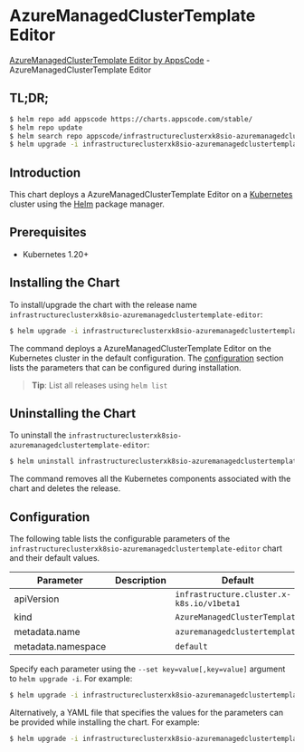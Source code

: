 # AzureManagedClusterTemplate Editor

[AzureManagedClusterTemplate Editor by AppsCode](https://appscode.com) - AzureManagedClusterTemplate Editor

## TL;DR;

```bash
$ helm repo add appscode https://charts.appscode.com/stable/
$ helm repo update
$ helm search repo appscode/infrastructureclusterxk8sio-azuremanagedclustertemplate-editor --version=v0.27.0
$ helm upgrade -i infrastructureclusterxk8sio-azuremanagedclustertemplate-editor appscode/infrastructureclusterxk8sio-azuremanagedclustertemplate-editor -n default --create-namespace --version=v0.27.0
```

## Introduction

This chart deploys a AzureManagedClusterTemplate Editor on a [Kubernetes](http://kubernetes.io) cluster using the [Helm](https://helm.sh) package manager.

## Prerequisites

- Kubernetes 1.20+

## Installing the Chart

To install/upgrade the chart with the release name `infrastructureclusterxk8sio-azuremanagedclustertemplate-editor`:

```bash
$ helm upgrade -i infrastructureclusterxk8sio-azuremanagedclustertemplate-editor appscode/infrastructureclusterxk8sio-azuremanagedclustertemplate-editor -n default --create-namespace --version=v0.27.0
```

The command deploys a AzureManagedClusterTemplate Editor on the Kubernetes cluster in the default configuration. The [configuration](#configuration) section lists the parameters that can be configured during installation.

> **Tip**: List all releases using `helm list`

## Uninstalling the Chart

To uninstall the `infrastructureclusterxk8sio-azuremanagedclustertemplate-editor`:

```bash
$ helm uninstall infrastructureclusterxk8sio-azuremanagedclustertemplate-editor -n default
```

The command removes all the Kubernetes components associated with the chart and deletes the release.

## Configuration

The following table lists the configurable parameters of the `infrastructureclusterxk8sio-azuremanagedclustertemplate-editor` chart and their default values.

|     Parameter      | Description |                       Default                        |
|--------------------|-------------|------------------------------------------------------|
| apiVersion         |             | <code>infrastructure.cluster.x-k8s.io/v1beta1</code> |
| kind               |             | <code>AzureManagedClusterTemplate</code>             |
| metadata.name      |             | <code>azuremanagedclustertemplate</code>             |
| metadata.namespace |             | <code>default</code>                                 |


Specify each parameter using the `--set key=value[,key=value]` argument to `helm upgrade -i`. For example:

```bash
$ helm upgrade -i infrastructureclusterxk8sio-azuremanagedclustertemplate-editor appscode/infrastructureclusterxk8sio-azuremanagedclustertemplate-editor -n default --create-namespace --version=v0.27.0 --set apiVersion=infrastructure.cluster.x-k8s.io/v1beta1
```

Alternatively, a YAML file that specifies the values for the parameters can be provided while
installing the chart. For example:

```bash
$ helm upgrade -i infrastructureclusterxk8sio-azuremanagedclustertemplate-editor appscode/infrastructureclusterxk8sio-azuremanagedclustertemplate-editor -n default --create-namespace --version=v0.27.0 --values values.yaml
```
